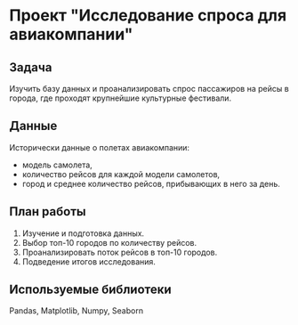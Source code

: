 # Проект "Исследование спроса для авиакомпании"

## Задача
Изучить базу данных и проанализировать спрос пассажиров на рейсы в города, где проходят крупнейшие культурные фестивали.

## Данные
Исторически данные о полетах авиакомпании:
- модель самолета,
- количество рейсов для каждой модели самолетов,
- город и среднее количество рейсов, прибывающих в него за день.

## План работы
1. Изучение и подготовка данных.
2. Выбор топ-10 городов по количеству рейсов.
3. Проанализировать поток рейсов в топ-10 городов.
4. Подведение итогов исследования.

## Используемые библиотеки
Pandas, Matplotlib, Numpy, Seaborn